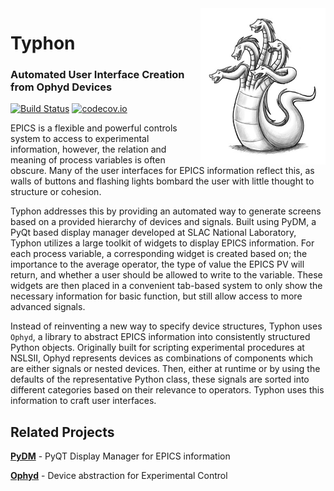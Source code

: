 <img src="docs/source/_static/hydra.jpg" width="200" height="250" align="right"/>
  <h1>Typhon</h1>
  <h3>Automated User Interface Creation from Ophyd Devices</h3>
</p>

[![Build Status](https://travis-ci.org/pcdshub/typhon.svg?branch=master)](https://travis-ci.org/pcdshub/typhon)
[![codecov.io](https://codecov.io/github/pcdshub/typhon/coverage.svg?branch=master)](https://codecov.io/github/pcdshub/typhon?branch=master)

EPICS is a flexible and powerful controls system to access to experimental
information, however, the relation and meaning of process variables is often
obscure. Many of the user interfaces for EPICS information reflect this, as
walls of buttons and flashing lights bombard the user with little thought to
structure or cohesion. 

Typhon addresses this by providing an automated way to generate screens based
on a provided hierarchy of devices and signals. Built using PyDM, a PyQt based
display manager developed at SLAC National Laboratory, Typhon utilizes a large
toolkit of widgets to display EPICS information. For each process variable, a
corresponding widget is created based on; the importance to the average
operator, the type of value the EPICS PV will return, and whether a user should
be allowed to write to the variable. These widgets are then placed in a
convenient tab-based system to only show the necessary information for basic
function, but still allow access to more advanced signals.

Instead of reinventing a new way to specify device structures, Typhon uses
`Ophyd`, a library to abstract EPICS information into consistently structured
Python objects. Originally built for scripting experimental procedures at
NSLSII, Ophyd represents devices as combinations of components which are
either signals or nested devices. Then, either at runtime or by using the
defaults of the representative Python class, these signals are sorted into
different categories based on their relevance to operators. Typhon uses this
information to craft user interfaces.

## Related Projects
[**PyDM**](https://github.com/slaclab/pydm) - PyQT Display Manager for EPICS information

[**Ophyd**](https://github.com/NSLS-II/ophyd) - Device abstraction for Experimental Control
